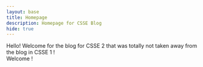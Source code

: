 ```yaml
---
layout: base
title: Homepage
description: Homepage for CSSE Blog
hide: true
---
```





Hello! Welcome for the blog for CSSE 2 that was totally not taken away from the blog in CSSE 1 ! <br>
Welcome !






<!--

## Buttons to pages: <br>


<div style="display: flex; flex-wrap: wrap; gap: 10px;">
    <a href="{{site.baseurl}}/tinkers" style="text-decoration: none;">
        <div style="background-color:rgb(137, 137, 137); color: black; padding: 10px 20px; border-radius: 5px; font-weight: bold;">
            Tinkers
        </div>
     </a>
</div>

<br>



<div style="display: flex; flex-wrap: wrap; gap: 10px;">
    <a href="{{site.baseurl}}/fthing" style="text-decoration: none;">
        <div style="background-color:rgb(137, 137, 137); color: black; padding: 10px 20px; border-radius: 5px; font-weight: bold;">
            Five Things We Did
        </div>
     </a>
</div>

<br>

<div style="display: flex; flex-wrap: wrap; gap: 10px;">
    <a href="{{site.baseurl}}/tuw1" style="text-decoration: none;">
        <div style="background-color:rgb(137, 137, 137); color: black; padding: 10px 20px; border-radius: 5px; font-weight: bold;">
            Tinkers Write Up
        </div>
     </a>
</div>

<br>

<div style="display: flex; flex-wrap: wrap; gap: 10px;">
    <a href="{{site.baseurl}}/natmfeedback" style="text-decoration: none;">
        <div style="background-color:rgb(137, 137, 137); color: black; padding: 10px 20px; border-radius: 5px; font-weight: bold;">
            N@TM Feedback
        </div>
     </a>
</div>

<br>

<div style="display: flex; flex-wrap: wrap; gap: 10px;">
    <a href="{{site.baseurl}}/RNS" style="text-decoration: none;">
        <div style="background-color:rgb(137, 137, 137); color: black; padding: 10px 20px; border-radius: 5px; font-weight: bold;">
            Reflection and Next Steps
        </div>
     </a>
</div>

<br>
















---
layout: base
title: Game Planning
description: Planning for CSSE RPG
hide: true
---





<br>
Our game idea is a platformer RPG and has the  of Arrav LaJolla and Ruhann Balsa. <br>
Arrav is the main character and Ruhann is the secondary character. <br>
We would have a collision action command in order to tell if Arrav hits Ruhann <br>
If Arrav hits Ruhann, Arrav instantly dies, and the game ends in a loss. <br>
If possible, we would also use the collision action command to add projectiles into the game, and if Arrav hits Ruhann with a projectile then this would result in either Ruhann losing health or Ruhann being slowed down or hit off the platform he currently is on.


We have sprites of Arrav and Ruhann

# Varra
![Arrav](ruarav.gif)
<br>
Arrav is the protagonist of our game and is what the player (you) will control. 

# Nnahur
![Ruhann](rufat.gif)
<br>
Ruhann is the main antagonist of our game and you are trying to defeat him with your platforming skills. 


### WE GOT PERMISSION FROM RUHAAN AND AARAV TO DEPICT THEM IN THIS WAY.


# Goal of the game
In order to win our game, you trying to finish the end of the platform before Ruhann does. This is used with your parkour skills and you are controlling the Arrav with the arrow keys <br>
The game can be visualized as the online multiplayer game Tag, except that instead of trying to tag the other player, you are trying to get ahead of Ruhann <br>


# Flowchart <br>

Zhengji and Advait flowchart for CSSE Game: <br>
![Flowchart](final-flowchart.png)
<br>


General Code for the game
our game would usually utilize the this.physics command <br>
we would use it like such

```
let arrav = this.physics.add.sprite(100, 300, 'arrav');
```

we would also like to not allow collision between Arrav and Ruhann, utilizing the 
```
interactionAction
isColission()
```

<br>
We would also use code like the following for our background

```
function draw(ctx) {
    ctx.fillStyle = "blue";
    ctx.fillRect(10, 10, 100, 100);
}
```


<br>
<br>
<br>
<br>
<br>
<br>
<br>
<br>
<br>
<br>
<br>
<br>
<br>
<br>
<br>
<br>
<br>
<br>
<br>
<br>
<br>
<br>
<br>


this is making me think of the song Role Playing Game by soramafuurasaka lol
-->





<!-- 
it worked...

thank you finally....

now its time to local host...

local host, has worked...

YESSSSSSS

THAT

WAS

SO

NICE

FINALLY

Hi guys :D
I have been told to do more index.md stuff so here have some gibberish

rip rachits friend :c

anyway have rachits github and belows his entire linkedin :D

i need to update ss but heres his linkedin link

So my buttons weere kinda not working so i inputted it into chatpgt and this is what they said to do.


<!DOCTYPE html>
<html lang="en">
<head>
  <meta charset="UTF-8">
  <meta name="viewport" content="width=device-width, initial-scale=1.0">
  <title>Buttons</title>
  <style>
    .button {
      display: inline-block;
      margin: 10px 0;
      text-decoration: none;
    }
    .button button {
      padding: 10px 20px;
      font-size: 16px;
      background-color: #007BFF;
      color: white;
      border: none;
      cursor: pointer;
      border-radius: 5px;
    }
    .button button:hover {
      background-color: #0056b3;
    }
  </style>
</head>
<body>
  <a href="https://github.com/xinjiav2/test2/blob/main/_notebooks/Foundation/B-tools_and_equipment/2023-08-22-devops_tools-verify.ipynb" target="_blank" class="button">
    <button>Validate notebook i think?</button>
  </a>

  <a href="https://www.linkedin.com/in/rachit-jaiswal-a534b5196" target="_blank" class="button">
    <button>Rachit's LinkedIn</button>
  </a>

  <a href="https://github.com/rachit-j" target="_blank" class="button">
    <button>Rachit's GitHub</button>
  </a>

  <a href="https://academicsandathleticsforall.org/team" target="_blank" class="button">
    <button>Rachit's Non-Profit</button>
  </a>

  <a href="https://ftcscorpio.com/2022-2023-members/" target="_blank" class="button">
    <button>Rachit's FTC Team Scorpio</button>
  </a>

  <p>In case you have not noticed, I am kinda addicted to anything Rachit related.</p>

  <p>Anyway, I got the signup to LinkedIn thing, so I cannot put the images of Rachit on there, sadly.</p>

  <a href="https://nighthawkcoders.github.io/portfolio_2025/devops/tools/verify" target="_blank" class="button">
    <button>Verify Tools (bc apparently we need it)</button>
  </a>
</body>
</html>

hi!
apparently i got permission to have rachit images
so im gonna add that eventually

hopefully this is a snake 

<div style="display: flex; flex-wrap: wrap; gap: 10px;">
    <a href="{{site.baseurl}}/snake" style="text-decoration: none;">
        <div style="background-color: #BBDE22; color: black; padding: 10px 20px; border-radius: 5px; font-weight: bold;">
            Snake Game
        </div>
     </a>
</div>

<br>

<div style="display: flex; flex-wrap: wrap; gap: 10px;">
    <a href="{{site.baseurl}}/problemos" style="text-decoration: none;">
        <div style="background-color: #38afad; color: black; padding: 10px 20px; border-radius: 5px; font-weight: bold;">
            Problemos
        </div>
     </a>
</div>

<br>


<div style="display: flex; flex-wrap: wrap; gap: 10px;">
    <a href="{{site.baseurl}}/sxc" style="text-decoration: none;">
        <div style="background-color: #38afad; color: black; padding: 10px 20px; border-radius: 5px; font-weight: bold;">
            panel thing
        </div>
     </a>
</div>

<br>

<div style="display: flex; flex-wrap: wrap; gap: 10px;">
    <a href="{{site.baseurl}}/ntps" style="text-decoration: none;">
        <div style="background-color: #38afad; color: black; padding: 10px 20px; border-radius: 5px; font-weight: bold;">
            Code That You Get if You Press ctrl+u on Chrome New Tab (doesent work lol its just the code and you cant even see it)
        </div>
     </a>
</div>

<br>


<a href="/ithw.html">View Notebook</a>


-->